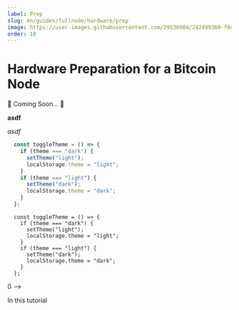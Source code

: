 ```yaml
---
label: Prep
slug: en/guides/fullnode/hardware/prep
image: https://user-images.githubusercontent.com/29136904/242499360-f8ceeaaf-e8f7-44c8-8532-6ce859957718.png
order: 10
---
```


# Hardware Preparation for a Bitcoin Node

🚧 Coming Soon... 🚧

**asdf**

*asdf*

```js
  const toggleTheme = () => {
    if (theme === "dark") {
      setTheme("light");
      localStorage.theme = "light";
    }
    if (theme === "light") {
      setTheme("dark");
      localStorage.theme = "dark";
    }
  };
```

```
  const toggleTheme = () => {
    if (theme === "dark") {
      setTheme("light");
      localStorage.theme = "light";
    }
    if (theme === "light") {
      setTheme("dark");
      localStorage.theme = "dark";
    }
  };
```



0
⟶

In this tutorial

